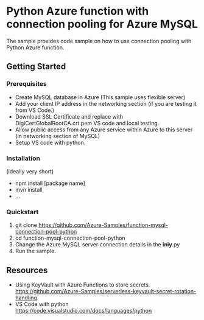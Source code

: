 # Python Azure function with connection pooling for Azure MySQL

The sample provides code sample on how to use connection pooling with Python Azure function. 
 

## Getting Started

### Prerequisites

- Create MySQL database in Azure (This sample uses flexible server)
- Add your client IP address in the networking section (if you are testing it from VS Code.)
- Download SSL Certificate and replace with DigiCertGlobalRootCA.crt.pem VS code and local testing.  
- Allow public access from any Azure service within Azure to this server (in networking section of MySQL) 
- Setup VS code with python.  


### Installation

(ideally very short)

- npm install [package name]
- mvn install
- ...

### Quickstart

1. git clone https://github.com/Azure-Samples/function-mysql-connection-pool-python
2. cd function-mysql-connection-pool-python
3. Change the Azure MySQL server connection details in the __iniy__.py
4. Run the sample.  



## Resources

- Using KeyVault with Azure Functions to store secrets. https://github.com/Azure-Samples/serverless-keyvault-secret-rotation-handling
- VS Code with python https://code.visualstudio.com/docs/languages/python
